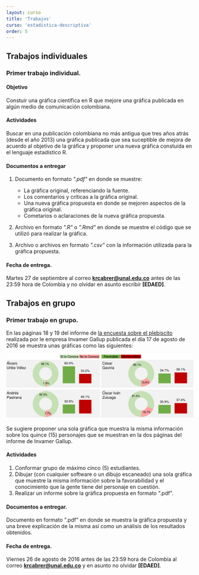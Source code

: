 ```yaml
---
layout: curso
title: 'Trabajos'
curso: 'estadistica-descriptiva'
order: 5
---
```


## Trabajos individuales

### Primer trabajo individual.

#### Objetivo
Constuir una gráfica científica en R que mejore una gráfica publicada
en algún medio de comunicación colombiana.

#### Actividades

Buscar en una publicación colombiana no más antigua que tres años
atrás (desde el año 2013) una gráfica publicada que sea suceptible
de mejora de acuerdo al objetivo de la gráfica y proponer una
nueva gráfica constuida en el lenguaje estadístico R.


#### Documentos a entregar

1. Documento en formato *".pdf"* en donde se muestre:
   * La gráfica original, referenciando la fuente.
   * Los comentarios y críticas a la gráfica original.
   * Una nueva gráfica propuesta en donde se mejoren aspectos de
     la gráfica original.
   * Cometarios o aclaraciones de la nueva gráfica propuesta.

2. Archivo en formato *".R"* o *".Rmd"* en donde se muestre
   el código que se utilizó para realizar la gráfica.

3. Archivo o archivos en formato *".csv"* con la información utilizada
   para la gráfica propuesta.

#### Fecha de entrega.

Martes 27 de septiembre al correo **krcabrer@unal.edu.co** antes de
las 23:59 hora de Colombia y no olvidar en asunto escribir **[EDAED]**.



## Trabajos en grupo

### Primer trabajo en grupo.

En las páginas 18 y 19 del informe de
[la encuesta sobre el plebiscito](./documentos/ENCUESTAPLEBISCITO.pdf)
realizada por le empresa Invamer Gallup publicada
el día 17 de agosto de 2016 se muestra unas gráficas como las siguientes:

<img src="./documentos/GraficasAMejorar.png" width = "800">

Se sugiere proponer una sola gráfica que muestra la misma información sobre
los quince (15) personajes que se muestran en la dos páginas del
informe de Invamer Gallup.

#### Actividades
1. Conformar grupo de máximo cinco (5) estudiantes.
2. Dibujar (con cualquier software o un dibujo escaneado) una sola
   gráfica que muestre la misma información sobre la favorabilidad y
   el conocimiento que la gente tiene del personaje en cuestión.
3. Realizar un informe sobre la gráfica propuesta en formato ".pdf".   

#### Documentos a entregar.
Documento en formato ".pdf" en donde se muestra la gráfica propuesta
y una breve explicación de la misma así como un análisis de los
resultados obtenidos.


#### Fecha de entrega.
Viernes 26 de agosto de 2016 antes de las 23:59 hora de Colombia al
correo **krcabrer@unal.edu.co** y en asunto no olvidar **[EDAED]**.
